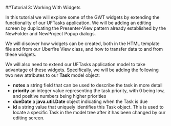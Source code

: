 ##Tutorial 3: Working With Widgets

In this tutorial we will explore some of the GWT widgets by extending the functionality of our UFTasks application.
We will be adding an editing screen by duplicating the Presenter-View pattern already established by the NewFolder and NewProject Popup dialogs.

We will discover how widgets can be created, both in the HTML template file and from our Uberfire View class, and how to transfer data to and from these widgets.

We will also need to extend our UFTasks application model to take advantage of these widgets. Specifically, we will be adding the following two new attributes to our **Task** model object:

- **notes** a string field that can be used to describe the task in more detail
- **priority** an integer value representing the task priority, with 0 being low, and positive numbers being higher priorities
- **dueDate** a **java.util.Date** object indicating when the Task is due
- **id** a string value that uniquely identifies this Task object. This is used to locate a specific Task in the model tree after it has been changed by our editing screen.